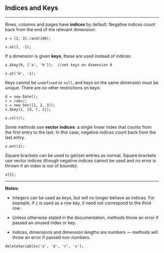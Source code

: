 ## Indices and Keys

---

Rows, columns and pages have **indices** by default. Negative indices count back from the end of the relevant dimension:

```
x = [2, 3].rand(100);
```
```
x.at(1, -1);
```

If a dimension is given **keys**, these are used instead of indices:

```
x.$key(0, ['a', 'b']);  //set keys on dimension 0
```
```
x.at('b', -1);
```

Keys cannot be `undefined` or `null`, and keys on the same dimension must be unique. There are no other restrictions on keys:


```;
d = new Date();
r = /abc/;
s = new Set([1, 2, 3]);
x.$key(1, [d, r, s]);
```
```
x.col(r);
```

Some methods use **vector indices**: a single linear index that counts from the first entry to the last. In this case, negative indices count back from the last entry.

```
x.ent(3);
```

Square brackets can be used to get/set entries as normal. Square brackets use vector indices (though negative indices cannot be used and no error is thrown if an index is out of bounds):

```
x[3];
```

---

__Notes:__

* Integers can be used as keys, but will no longer behave as indices. For example, if `2` is used as a row key, it need not correspond to the third row.

* Unless otherwise stated in the documentation, methods throw an error if passed an unused index or key.

* Indices, dimensions and dimension lengths are numbers &mdash; methods will throw an error if passed non-numbers.


```{.no-input .no-output}
deleteVariables('x', 'd', 'r', 's');
```
